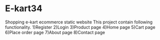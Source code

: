 # E-kart34
Shopping e-kart ecommerce static website 
This project contain following functionality.
1)Register
2)Login
3)Product page
4)Home page
5)Cart page
6)Place order page
7)About page
8)Contact page
